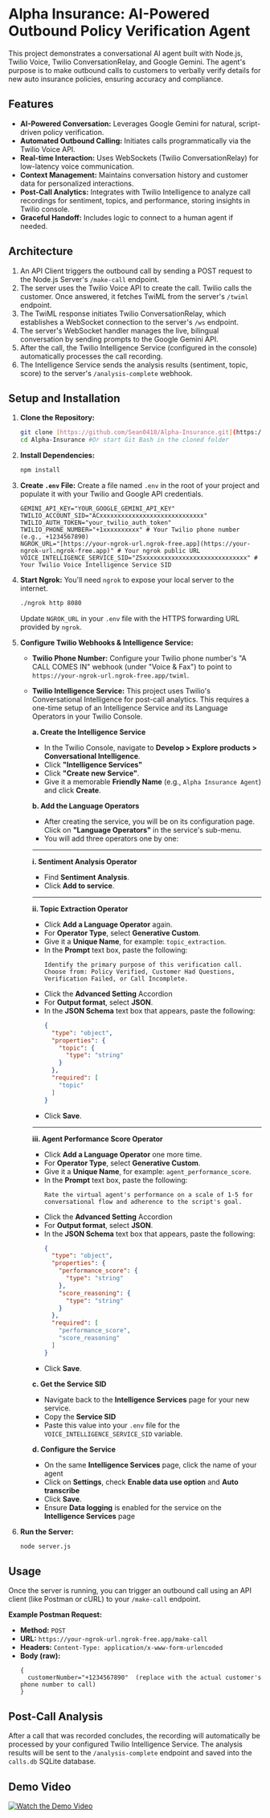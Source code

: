 # Alpha Insurance: AI-Powered Outbound Policy Verification Agent

This project demonstrates a conversational AI agent built with Node.js, Twilio Voice, Twilio ConversationRelay, and Google Gemini. The agent's purpose is to make outbound calls to customers to verbally verify details for new auto insurance policies, ensuring accuracy and compliance.

## Features

- **AI-Powered Conversation:** Leverages Google Gemini for natural, script-driven policy verification.
- **Automated Outbound Calling:** Initiates calls programmatically via the Twilio Voice API.
- **Real-time Interaction:** Uses WebSockets (Twilio ConversationRelay) for low-latency voice communication.
- **Context Management:** Maintains conversation history and customer data for personalized interactions.
- **Post-Call Analytics:** Integrates with Twilio Intelligence to analyze call recordings for sentiment, topics, and performance, storing insights in Twilio console.
- **Graceful Handoff:** Includes logic to connect to a human agent if needed.

## Architecture

1.  An API Client triggers the outbound call by sending a POST request to the Node.js Server's `/make-call` endpoint.
2.  The server uses the Twilio Voice API to create the call. Twilio calls the customer. Once answered, it fetches TwiML from the server's `/twiml` endpoint.
3.  The TwiML response initiates Twilio ConversationRelay, which establishes a WebSocket connection to the server's `/ws` endpoint.
4.  The server's WebSocket handler manages the live, bilingual conversation by sending prompts to the Google Gemini API.
5.  After the call, the Twilio Intelligence Service (configured in the console) automatically processes the call recording.
6.  The Intelligence Service sends the analysis results (sentiment, topic, score) to the server's `/analysis-complete` webhook.


## Setup and Installation

1.  **Clone the Repository:**
    ```bash
    git clone [https://github.com/Sean0418/Alpha-Insurance.git](https://github.com/Sean0418/Alpha-Insurance.git)
    cd Alpha-Insurance #Or start Git Bash in the cloned folder
    ```

2.  **Install Dependencies:**
    ```bash
    npm install
    ```

3.  **Create `.env` File:**
    Create a file named `.env` in the root of your project and populate it with your Twilio and Google API credentials.
    ```env
    GEMINI_API_KEY="YOUR_GOOGLE_GEMINI_API_KEY"
    TWILIO_ACCOUNT_SID="ACxxxxxxxxxxxxxxxxxxxxxxxxxxxxx"
    TWILIO_AUTH_TOKEN="your_twilio_auth_token"
    TWILIO_PHONE_NUMBER="+1xxxxxxxxxx" # Your Twilio phone number (e.g., +1234567890)
    NGROK_URL="[https://your-ngrok-url.ngrok-free.app](https://your-ngrok-url.ngrok-free.app)" # Your ngrok public URL
    VOICE_INTELLIGENCE_SERVICE_SID="ZSxxxxxxxxxxxxxxxxxxxxxxxxxxxxx" # Your Twilio Voice Intelligence Service SID
    ```

4.  **Start Ngrok:**
    You'll need `ngrok` to expose your local server to the internet.
    ```bash
    ./ngrok http 8080
    ```
    Update `NGROK_URL` in your `.env` file with the HTTPS forwarding URL provided by `ngrok`.

5.  **Configure Twilio Webhooks & Intelligence Service:**

    * **Twilio Phone Number:** Configure your Twilio phone number's "A CALL COMES IN" webhook (under "Voice & Fax") to point to `https://your-ngrok-url.ngrok-free.app/twiml`.

    * **Twilio Intelligence Service:** This project uses Twilio's Conversational Intelligence for post-call analytics. This requires a one-time setup of an Intelligence Service and its Language Operators in your Twilio Console.

        **a. Create the Intelligence Service**
        * In the Twilio Console, navigate to **Develop > Explore products > Conversational Intelligence**.
        * Click **"Intelligence Services"**
        * Click **"Create new Service"**.
        * Give it a memorable **Friendly Name** (e.g., `Alpha Insurance Agent`) and click **Create**.

        **b. Add the Language Operators**
        * After creating the service, you will be on its configuration page. Click on **"Language Operators"** in the service's sub-menu.
        * You will add three operators one by one:

        -----

        **i. Sentiment Analysis Operator**

        * Find **Sentiment Analysis**.
        * Click **Add to service**.

        -----

        **ii. Topic Extraction Operator**
        * Click **Add a Language Operator** again.
        * For **Operator Type**, select **Generative Custom**.
        * Give it a **Unique Name**, for example: `topic_extraction`.
        * In the **Prompt** text box, paste the following:
            ```
            Identify the primary purpose of this verification call. Choose from: Policy Verified, Customer Had Questions, Verification Failed, or Call Incomplete.
            ```
        * Click the **Advanced Setting** Accordion
        * For **Output format**, select **JSON**.
        * In the **JSON Schema** text box that appears, paste the following:
            ```json
            {
              "type": "object",
              "properties": {
                "topic": {
                  "type": "string"
                }
              },
              "required": [
                "topic"
              ]
            }
            ```
        * Click **Save**.

        -----

        **iii. Agent Performance Score Operator**
        * Click **Add a Language Operator** one more time.
        * For **Operator Type**, select **Generative Custom**.
        * Give it a **Unique Name**, for example: `agent_performance_score`.
        * In the **Prompt** text box, paste the following:
            ```
            Rate the virtual agent's performance on a scale of 1-5 for conversational flow and adherence to the script's goal.
            ```
        * Click the **Advanced Setting** Accordion
        * For **Output format**, select **JSON**.
        * In the **JSON Schema** text box that appears, paste the following:
            ```json
            {
              "type": "object",
              "properties": {
                "performance_score": {
                  "type": "string"
                },
                "score_reasoning": {
                  "type": "string"
                }
              },
              "required": [
                "performance_score",
                "score_reasoning"
              ]
            }
            ```
        * Click **Save**.

        **c. Get the Service SID**
        * Navigate back to the **Intelligence Services** page for your new service.
        * Copy the **Service SID**
        * Paste this value into your `.env` file for the `VOICE_INTELLIGENCE_SERVICE_SID` variable.

        **d. Configure the Service**
        * On the same **Intelligence Services** page, click the name of your agent
        * Click on **Settings**, check **Enable data use option** and **Auto transcribe**
        * Click **Save**.
        * Ensure **Data logging** is enabled for the service on the **Intelligence Services** page
          
6.  **Run the Server:**
    ```bash
    node server.js
    ```

## Usage

Once the server is running, you can trigger an outbound call using an API client (like Postman or cURL) to your `/make-call` endpoint.

**Example Postman Request:**

* **Method:** `POST`
* **URL:** `https://your-ngrok-url.ngrok-free.app/make-call`
* **Headers:** `Content-Type: application/x-www-form-urlencoded`
* **Body (raw):**
    ```
    {
      customerNumber="+1234567890"  (replace with the actual customer's phone number to call)
    }
    ```


## Post-Call Analysis

After a call that was recorded concludes, the recording will automatically be processed by your configured Twilio Intelligence Service. The analysis results will be sent to the `/analysis-complete` endpoint and saved into the `calls.db` SQLite database.

## Demo Video

[![Watch the Demo Video](https://img.youtube.com/vi/4lhnb7YOQOA/hqdefault.jpg)](https://www.youtube.com/watch?v=4lhnb7YOQOA)



